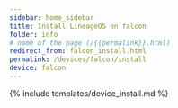 ```yaml
---
sidebar: home_sidebar
title: Install LineageOS on falcon
folder: info
# name of the page (/{{permalink}}.html)
redirect_from: falcon_install.html
permalink: /devices/falcon/install
device: falcon
---
```

{% include templates/device_install.md %}
